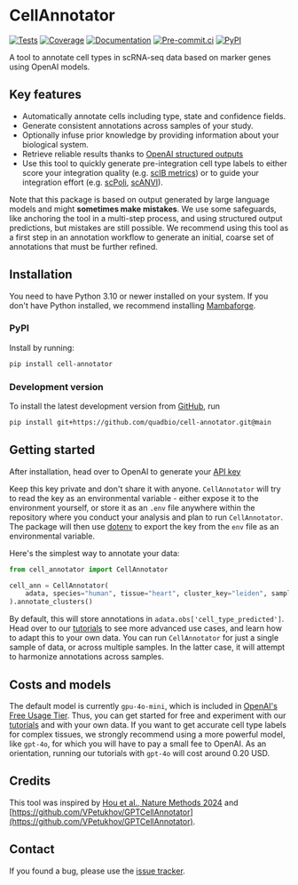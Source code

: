 # CellAnnotator

[![Tests][badge-tests]][tests]
[![Coverage][badge-coverage]][coverage]
[![Documentation][badge-docs]][documentation]
[![Pre-commit.ci][badge-pre-commit]][pre-commit]
[![PyPI][badge-pypi]][pypi]

[badge-tests]: https://img.shields.io/github/actions/workflow/status/quadbio/cell-annotator/test.yaml?branch=main
[badge-coverage]: https://codecov.io/gh/quadbio/cell-annotator/branch/main/graph/badge.svg
[badge-docs]: https://img.shields.io/readthedocs/cell-annotator
[badge-pre-commit]: https://results.pre-commit.ci/badge/github/quadbio/cell-annotator/main.svg
[badge-pypi]: https://img.shields.io/pypi/v/cell-annotator.svg

A tool to annotate cell types in scRNA-seq data based on marker genes using OpenAI models.

## Key features

-   Automatically annotate cells including type, state and confidence fields.
-   Generate consistent annotations across samples of your study.
-   Optionally infuse prior knowledge by providing information about your biological system.
-   Retrieve reliable results thanks to [OpenAI structured outputs](https://platform.openai.com/docs/guides/structured-outputs)
-   Use this tool to quickly generate pre-integration cell type labels to either score your integration quality (e.g. [scIB metrics](https://scib-metrics.readthedocs.io/en/stable/)) or to guide your integration effort (e.g. [scPoli](https://docs.scarches.org/en/latest/), [scANVI](https://docs.scvi-tools.org/en/stable/api/reference/scvi.model.SCANVI.html)).

Note that this package is based on output generated by large language models and might **sometimes make mistakes**. We use some safeguards, like anchoring the tool in a multi-step process, and using structured output predictions, but mistakes are still possible. We recommend using this tool as a first step in an annotation workflow to generate an initial, coarse set of annotations that must be further refined.

## Installation

You need to have Python 3.10 or newer installed on your system.
If you don't have Python installed, we recommend installing [Mambaforge][].

### PyPI

Install by running:

```bash
pip install cell-annotator
```

### Development version

To install the latest development version from [GitHub](https://github.com/quadbio/cell-annotator), run

```bash
pip install git+https://github.com/quadbio/cell-annotator.git@main
```

## Getting started

After installation, head over to OpenAI to generate your [API key](https://help.openai.com/en/articles/4936850-where-do-i-find-my-openai-api-key)

Keep this key private and don't share it with anyone. `CellAnnotator` will try to read the key as an environmental variable - either expose it to the environment yourself, or store it as an `.env` file anywhere within the repository where you conduct your analysis and plan to run `CellAnnotator`. The package will then use [dotenv](https://pypi.org/project/python-dotenv/) to export the key from the `env` file as an environmental variable.

Here's the simplest way to annotate your data:

```python
from cell_annotator import CellAnnotator

cell_ann = CellAnnotator(
    adata, species="human", tissue="heart", cluster_key="leiden", sample_key="samples",
).annotate_clusters()
```

By default, this will store annotations in `adata.obs['cell_type_predicted']`. Head over to our [tutorials](https://cell-annotator.readthedocs.io/en/latest/notebooks/tutorials/index.html) to see more advanced use cases, and learn how to adapt this to your own data. You can run `CellAnnotator` for just a single sample of data, or across multiple samples. In the latter case, it will attempt to harmonize annotations across samples.

## Costs and models

The default model is currently `gpu-4o-mini`, which is included in [OpenAI's Free Usage Tier](https://platform.openai.com/docs/guides/rate-limits). Thus, you can get started for free and experiment with our [tutorials](https://cell-annotator.readthedocs.io/en/latest/notebooks/tutorials/index.html) and with your own data. If you want to get accurate cell type labels for complex tissues, we strongly recommend using a more powerful model, like `gpt-4o`, for which you will have to pay a small fee to OpenAI. As an orientation, running our tutorials with `gpt-4o` will cost around 0.20 USD.

## Credits

This tool was inspired by [Hou et al., Nature Methods 2024](https://www.nature.com/articles/s41592-024-02235-4) and [https://github.com/VPetukhov/GPTCellAnnotator](https://github.com/VPetukhov/GPTCellAnnotator).

## Contact

If you found a bug, please use the [issue tracker][].

[mambaforge]: https://github.com/conda-forge/miniforge#mambaforge
[issue tracker]: https://github.com/quadbio/cell-annotator/issues
[tests]: https://github.com/quadbio/cell-annotator/actions/workflows/test.yaml
[coverage]: https://codecov.io/gh/quadbio/cell-annotator
[documentation]: https://cell-annotator.readthedocs.io
[pre-commit]: https://results.pre-commit.ci/latest/github/quadbio/cell-annotator/main
[pypi]: https://pypi.org/project/cell-annotator/
